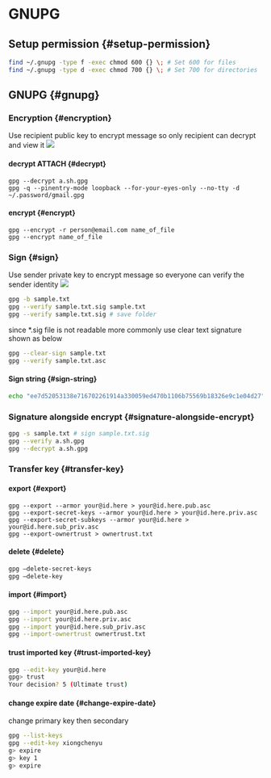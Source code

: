 # GNUPG


## Setup permission {#setup-permission}

```sh
find ~/.gnupg -type f -exec chmod 600 {} \; # Set 600 for files
find ~/.gnupg -type d -exec chmod 700 {} \; # Set 700 for directories
```


## GNUPG {#gnupg}


### Encryption {#encryption}

Use recipient public key to encrypt message so only recipient can decrypt and view it
![](/home/freeman.xiong/Private/xiongchenyu6.github.io/content-org/Notes/_20211121_110136screenshot.png)


#### decrypt <span class="tag"><span class="ATTACH">ATTACH</span></span> {#decrypt}

```shell
gpg --decrypt a.sh.gpg
gpg -q --pinentry-mode loopback --for-your-eyes-only --no-tty -d ~/.password/gmail.gpg
```


#### encrypt {#encrypt}

```shell
gpg --encrypt -r person@email.com name_of_file
gpg --encrypt name_of_file
```


### Sign {#sign}

Use sender private key to encrypt message so everyone can verify the sender identity
![](/home/freeman.xiong/Private/xiongchenyu6.github.io/content-org/Notes/_20211121_110201screenshot.png)

```sh
gpg -b sample.txt
gpg --verify sample.txt.sig sample.txt
gpg --verify sample.txt.sig # save folder
```

since \*.sig file is not readable more commonly use clear text signature shown as below

```sh
gpg --clear-sign sample.txt
gpg --verify sample.txt.asc
```


#### Sign string {#sign-string}

```sh
echo "ee7d52053138e716702261914a330059ed470b1106b75569b18326e9c1e04d27" | gpg -a --default-key 5AF7AFBF695E8A5D --detach-sig
```


### Signature alongside encrypt {#signature-alongside-encrypt}

```sh
gpg -s sample.txt # sign sample.txt.sig
gpg --verify a.sh.gpg
gpg --decrypt a.sh.gpg
```


### Transfer key {#transfer-key}


#### export {#export}

```shell
gpg --export --armor your@id.here > your@id.here.pub.asc
gpg --export-secret-keys --armor your@id.here > your@id.here.priv.asc
gpg --export-secret-subkeys --armor your@id.here > your@id.here.sub_priv.asc
gpg --export-ownertrust > ownertrust.txt
```


#### delete {#delete}

```sh
gpg –delete-secret-keys
gpg –delete-key
```


#### import {#import}

```sh
gpg --import your@id.here.pub.asc
gpg --import your@id.here.priv.asc
gpg --import your@id.here.sub_priv.asc
gpg --import-ownertrust ownertrust.txt
```


#### trust imported key {#trust-imported-key}

```sh
gpg --edit-key your@id.here
gpg> trust
Your decision? 5 (Ultimate trust)
```


#### change expire date {#change-expire-date}

change primary key then secondary

```sh
gpg --list-keys
gpg --edit-key xiongchenyu
g> expire
g> key 1
g> expire
```

